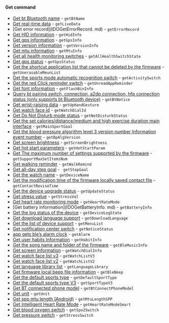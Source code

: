 #### Get command 

- [Get bt Bluetooth name](IDOGetBtName.md) - `getBtName`
- [Get real-time data](IDOGetLiveData.md) - `getLiveData`
- [Get error record](IDOGetErrorRecord. md) - `getErrorRecord`
- [Get HID information](IDOGetHidInfo.md) - `getHidInfo`
- [Get gps information](IDOGetGpsInfo.md) - `getGpsInfo`
- [Get version information](IDOGetVersionInfo.md) - `getVersionInfo`
- [Get mtu information](IDOGetMtuInfo.md) - `getMtuInfo`
- [Get all health monitoring switches](IDOGetAllHealthSwitchState.md) - `getAllHealthSwitchState`
- [Get gps status](IDOGetGpsStatus.md ) - `getGpsStatus`
- [Get the shortcut application list that cannot be deleted by the firmware](IDOGetUnerasableMeunList.md) - `getUnerasableMeunList`
- [Get the sports mode automatic recognition switch](IDOGetActivitySwitch.md) - `getActivitySwitch`
- [Get the red Click reminder switch](IDOGetUnreadAppReminder.md) - `getUnreadAppReminder`
- [Get font information](IDOGetFlashBinInfo.md) - `getFlashBinInfo`
- [Query bt pairing switch, connection, a2dp connection, hfp connection status (only supports bt Bluetooth device)](IDOGetBtNotice.md) - `getBtNotice`
- [Get wrist-raising data](IDOGetUpHandGesture.md) - `getUpHandGesture`
- [Get watch face id](IDOGetWatchDialId.md) - `getWatchDialId`
- [ Get Do Not Disturb mode status](IDOGetNotDisturbStatus.md) - `getNotDisturbStatus`
- [Get the set calories/distance/medium and high exercise duration main interface](IDOGetMainSportGoal.md) - `getMainSportGoal`
- [Get the blood pressure algorithm level 3 version number Information event number](IDOGetBpAlgVersion.md) - `getBpAlgVersion`
- [Get screen brightness](IDOGetScreenBrightness.md) - `getScreenBrightness`
- [Get hot start parameters](IDOGetHotStartParam.md) - `getHotStartParam`
- [Get The maximum number of settings supported by the firmware](IDOGetSupportMaxSetItemsNum.md) - `getSupportMaxSetItemsNum`
- [Get walking reminder](IDOGetWalkRemind.md) - `getWalkRemind`
- [Get all-day step goal](IDOGetStepGoal.md) - ` getStepGoal`
- [Get the watch name](IDOGetDeviceName.md) - `getDeviceName`
- [Get the modification time of the firmware locally saved contact file](IDOGetContactReviseTime.md) - `getContactReviseTime`
- [Get the device upgrade status](IDOGetUpdateStatus.md) - `getUpdateStatus`
- [Get stress value](IDOGetStressVal.md) - `getStressVal`
- [Get heart rate monitoring mode](IDOGetHeartRateMode.md) - `getHeartRateMode`
- [Get battery information](IDOGetBatteryInfo. md) - `getBatteryInfo`
- [Get the log status of the device](IDOGetDeviceLogState.md) - `getDeviceLogState`
- [Get download language support](IDOGetDownloadLanguage.md) - `getDownloadLanguage`
- [Get the list of device support](IDOGetMenuList.md) - `getMenuList`
- [Get notification center switch](IDOGetNoticeStatus.md) - `getNoticeStatus`
- [app gets ble’s alarm clock](IDOGetAlarm.md) - `getAlarm`
- [Get user habits Information](IDOGetHabitInfo.md) - `getHabitInfo`
- [Get the song name and folder of the firmware](IDOGetBleMusicInfo.md) - `getBleMusicInfo`
- [Get screen information](IDOGetWatchDialInfo.md) - `getWatchDialInfo`
- [ Get watch face list v3](IDOGetWatchListV3.md) - `getWatchListV3`
- [Get watch face list v2](IDOGetWatchListV2.md) - `getWatchListV2`
- [Get language library list](IDOGetLanguageLibrary.md) - `getLanguageLibrary`
- [Get firmware local beep file information](IDOGetBleBeep.md) - `getBleBeep`
- [Get the default sports type](IDOGetDefaultSportType.md) - `getDefaultSportType`
- [Get the default sports type V3](IDOGetSportTypeV3.md ) - `getSportTypeV3`
- [Get BT connected phone model](IDOGetBtConnectPhoneModel.md) - `getBtConnectPhoneModel`
- [Get unit](IDOGetUnit.md) - `getUnit`
- [Get spp mtu length (Android)]( IDOGetMtuLengthSPP.md) - `getMtuLengthSPP`
- [Get Intelligent Heart Rate Mode](IDOGetHeartRateModeSmart.md) - `getHeartRateModeSmart`
- [Get blood oxygen switch](IDOGetSpo2Switch.md) - `getSpo2Switch`
- [Get pressure switch](IDOGetStressSwitch.md) - `getStressSwitch`

